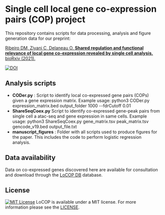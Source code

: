 # Single cell local gene co-expression pairs (COP) project

This repository contains scripts for data processing, analysis and figure generation data for our preprint:

[Ribeiro DM, Ziyani C, Delaneau O. **Shared regulation and functional relevance of local gene co-expression revealed by single cell analysis.** bioRxiv (2021).](https://www.biorxiv.org/content/10.1101/2021.12.14.472573v1)

[![DOI](https://zenodo.org/badge/437784059.svg)](https://zenodo.org/badge/latestdoi/437784059)

## Analysis scripts
- **CODer.py** : Script to identify local co-expressed gene pairs (COPs) given a gene expression matrix. Example usage: python3 CODer.py expression_matrix.bed output_folder 1000 --fdrCutoff 0.01
- **ShareSeqCoex.py** Script to identify co-expressed gene-peak pairs from single cell a atac-seq and gene expression in same cells. Example usage: python3 ShareSeqCoex.py gene_matrix.tsv peak_matrix.tsv gencode_v19.bed output_file.txt
- **manuscript_figures** : Folder with all scripts used to produce figures for the paper. This includes the code to perform logistic regression analysis.

## Data availability
Data on co-expressed genes discovered here are available for consultation and download through the [LoCOP DB](http://glcoex.unil.ch) database. 

## License
[![MIT License](https://img.shields.io/badge/license-MIT-green.svg)](LICENSE)
LoCOP is available under a MIT license. For more information please see the [LICENSE](LICENSE).
